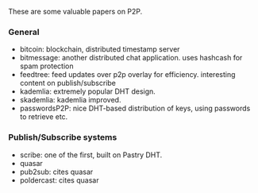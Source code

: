 These are some valuable papers on P2P. 

### General
* bitcoin: blockchain, distributed timestamp server
* bitmessage: another distributed chat application. uses hashcash for spam protection
* feedtree: feed updates over p2p overlay for efficiency. interesting content on publish/subscribe
* kademlia: extremely popular DHT design.
* skademlia: kademlia improved.
* passwordsP2P: nice DHT-based distribution of keys, using passwords to retrieve etc.

### Publish/Subscribe systems
* scribe: one of the first, built on Pastry DHT.
* quasar
* pub2sub: cites quasar
* poldercast: cites quasar
